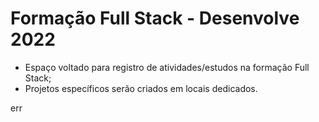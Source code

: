 # Formação Full Stack - Desenvolve 2022

* Espaço voltado para registro de atividades/estudos na formação Full Stack;
* Projetos específicos serão criados em locais dedicados.

err

